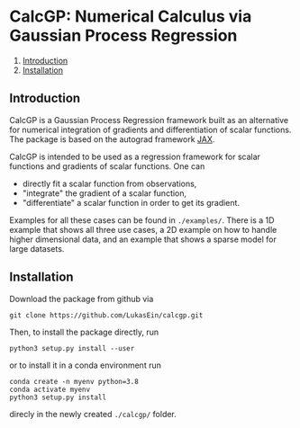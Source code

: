 # CalcGP: Numerical Calculus via Gaussian Process Regression

 1. [ Introduction ](#introduction)
 2. [ Installation ](#installation)

## Introduction
CalcGP is a Gaussian Process Regression framework built as an alternative for numerical integration of gradients and differentiation of scalar functions. The package is based on the autograd framework [JAX](https://github.com/google/jax). 

CalcGP is intended to be used as a regression framework for scalar functions and gradients of scalar functions. One can
- directly fit a scalar function from observations,
- "integrate" the gradient of a scalar function,
- "differentiate" a scalar function in order to get its gradient.

Examples for all these cases can be found in `./examples/`. There is a 1D example that shows all three use cases, a 2D example on how to handle higher dimensional data, and an example that shows a sparse model for large datasets.

## Installation

Download the package from github via

```shell
git clone https://github.com/LukasEin/calcgp.git
```

Then, to install the package directly, run

```shell
python3 setup.py install --user
```

or to install it in a conda environment run

```shell
conda create -n myenv python=3.8
conda activate myenv
python3 setup.py install
```

direcly in the newly created `./calcgp/` folder.